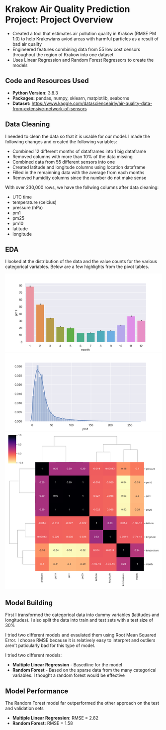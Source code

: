 # Krakow Air Quality Prediction Project: Project Overview
* Created a tool that estimates air pollution quality in Krakow (RMSE PM 1.0) to help Krakowians aviod areas with harmful particles as a result of bad air quality
* Engineered features combining data from 55 low cost censors throughout the region of Krakow into one dataset
* Uses Linear Regression and Random Forest Regressors to create the models

## Code and Resources Used
* **Python Version:** 3.8.3
* **Packages:** pandas, numpy, sklearn, matplotlib, seaborns
* **Dataset:** https://www.kaggle.com/datascienceairly/air-quality-data-from-extensive-network-of-sensors

## Data Cleaning
I needed to clean the data so that it is usable for our model. I made the following changes and created the following variables:
* Combined 12 different months of dataframes into 1 big dataframe
* Removed columns with more than 10% of the data missing
* Combined data from 55 different sensors into one
* Created latitude and longitude columns using location dataframe
* Filled in the remainning data with the average from each months 
* Removed humidity columns since the number do not make sense

With over 230,000 rows, we have the follwing columns after data cleaning:
* UTC time
* temperature (celcius)
* pressure (hPa)
* pm1
* pm25
* pm10
* latitude
* longitude

## EDA
I looked at the distribution of the data and the value counts for the various categorical variables. Below are a few highlights from the pivot tables.

![alt text](https://github.com/Panasak/Krakow_Air_Project/blob/main/data_sets/pm1_bar_month.png)
![alt text](https://github.com/Panasak/Krakow_Air_Project/blob/main/data_sets/pm1_distplot.png)
![alt text](https://github.com/Panasak/Krakow_Air_Project/blob/main/data_sets/heatmap.png)

## Model Building
First I transformed the categorical data into dummy variables (latitudes and longitudes). I also split the data into train and test sets with a test size of 30%

I tried two different models and evaulated them using Root Mean Squared Error. I choose RMSE because it is relatively easy to interpret and outliers aren't paticularly bad for this type of model.

I tried two different models:

* **Multiple Linear Regression** - Basedline for the model
* **Random Forest** - Based on the sparse data from the many categorical variables. I thought a random forest would be effective

## Model Performance
The Random Forest model far outperformed the other approach on the test and validation sets

* **Multiple Linear Regression:** RMSE = 2.82
* **Random Forest:** RMSE = 1.58

## 
